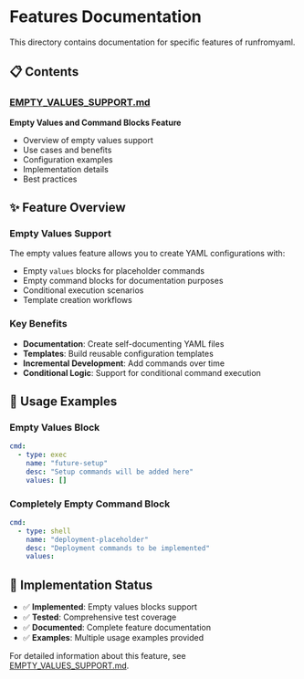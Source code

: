 # Features Documentation

This directory contains documentation for specific features of runfromyaml.

## 📋 Contents

### [EMPTY_VALUES_SUPPORT.md](EMPTY_VALUES_SUPPORT.md)
**Empty Values and Command Blocks Feature**
- Overview of empty values support
- Use cases and benefits
- Configuration examples
- Implementation details
- Best practices

## ✨ Feature Overview

### Empty Values Support
The empty values feature allows you to create YAML configurations with:
- Empty `values` blocks for placeholder commands
- Empty command blocks for documentation purposes
- Conditional execution scenarios
- Template creation workflows

### Key Benefits
- **Documentation**: Create self-documenting YAML files
- **Templates**: Build reusable configuration templates
- **Incremental Development**: Add commands over time
- **Conditional Logic**: Support for conditional command execution

## 🚀 Usage Examples

### Empty Values Block
```yaml
cmd:
  - type: exec
    name: "future-setup"
    desc: "Setup commands will be added here"
    values: []
```

### Completely Empty Command Block
```yaml
cmd:
  - type: shell
    name: "deployment-placeholder"
    desc: "Deployment commands to be implemented"
    values:
```

## 📖 Implementation Status

- ✅ **Implemented**: Empty values blocks support
- ✅ **Tested**: Comprehensive test coverage
- ✅ **Documented**: Complete feature documentation
- ✅ **Examples**: Multiple usage examples provided

For detailed information about this feature, see [EMPTY_VALUES_SUPPORT.md](EMPTY_VALUES_SUPPORT.md).
